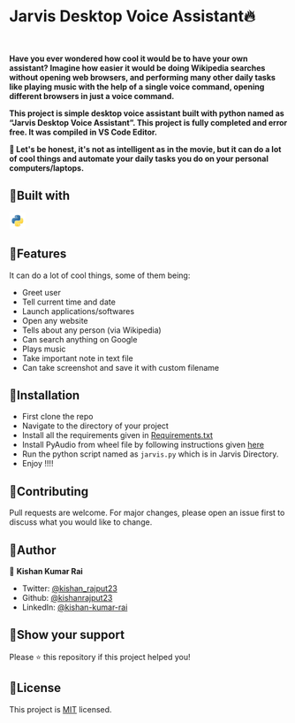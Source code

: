 # Jarvis Desktop Voice Assistant🔥

<img src="https://github.com/kishanrajput23/Jarvis-Desktop-Voice-Assistant/blob/main/Images/Cover_pic.jpg" alt="">

**Have you ever wondered how cool it would be to have your own assistant? Imagine how easier it would be doing Wikipedia searches without opening web browsers, and performing many other daily tasks like playing music with the help of a single voice command, opening different browsers in just a voice command.**

**This project is simple desktop voice assistant built with python named as “Jarvis Desktop Voice Assistant”. This project is fully completed and error free. It was compiled in VS Code Editor.**

**🔸 Let's be honest, it's not as intelligent as in the movie, but it can do a lot of cool things and automate your daily tasks you do on your personal computers/laptops.**

## 📌Built with

<code><img height="30" src="https://raw.githubusercontent.com/github/explore/80688e429a7d4ef2fca1e82350fe8e3517d3494d/topics/python/python.png"></code>

## 📌Features

It can do a lot of cool things, some of them being:

- Greet user
- Tell current time and date
- Launch applications/softwares 
- Open any website
- Tells about any person (via Wikipedia)
- Can search anything on Google 
- Plays music
- Take important note in text file
- Can take screenshot and save it with custom filename

## 📌Installation

- First clone the repo
- Navigate to the directory of your project
- Install all the requirements given in [Requirements.txt]()
- Install PyAudio from wheel file by following instructions given [here](https://stackoverflow.com/questions/52283840/i-cant-install-pyaudio-on-windows-how-to-solve-error-microsoft-visual-c-14)
- Run the python script named as ```jarvis.py``` which is in Jarvis Directory.
- Enjoy !!!!

## 📌Contributing
Pull requests are welcome. For major changes, please open an issue first to discuss what you would like to change.

## 📌Author

👤 **Kishan Kumar Rai**

- Twitter: [@kishan_rajput23](https://twitter.com/kishan_rajput23)
- Github: [@kishanrajput23](https://github.com/kishanrajput23)
- LinkedIn: [@kishan-kumar-rai](https://linkedin.com/in/kishan-kumar-rai-23112000)

## 📌Show your support

Please ⭐️ this repository if this project helped you!

## 📌License
This project is [MIT](https://choosealicense.com/licenses/mit/) licensed.
